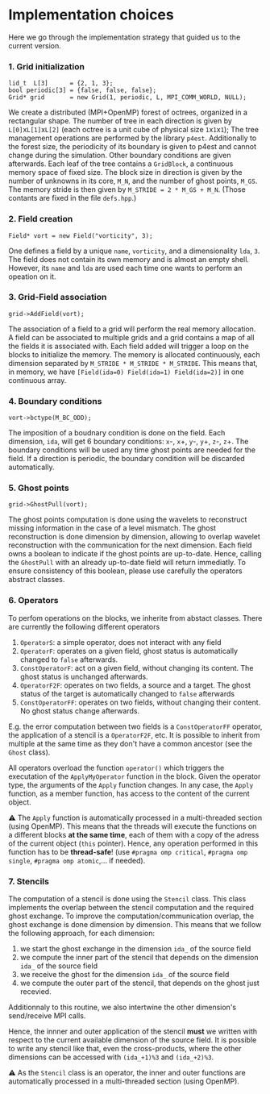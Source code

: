 # Implementation choices

Here we go through the implementation strategy that guided us to the current version.

### 1. Grid initialization
```
lid_t  L[3]      = {2, 1, 3};
bool periodic[3] = {false, false, false};
Grid* grid       = new Grid(1, periodic, L, MPI_COMM_WORLD, NULL);
```
We create a distributed (MPI+OpenMP) forest of octrees, organized in a rectangular shape. The number of tree in each direction is given by `L[0]`x`L[1]`x`L[2]` (each octree is a unit cube of physical size `1`x`1`x`1`);
The tree management operations are performed by the library `p4est`. Additionally to the forest size, the periodicity of its boundary is given to p4est and cannot change during the simulation. Other boundary conditions are given afterwards. Each leaf of the tree contains a `GridBlock`, a continuous memory space of fixed size. The block size in direction is given by the number of unknowns in its core, `M_N`, and the number of ghost points, `M_GS`. The memory stride is then given by `M_STRIDE = 2 * M_GS + M_N`. (Those contants are fixed in the file `defs.hpp`.)


### 2. Field creation
```
Field* vort = new Field("vorticity", 3);
```
One defines a field by a unique `name`, `vorticity`, and a dimensionality `lda`, `3`. The field does not contain its own memory and is almost an empty shell. However, its `name` and `lda` are used each time one wants to perform an opeation on it.


### 3. Grid-Field association
```
grid->AddField(vort);
```
The association of a field to a grid will perform the real memory allocation. A field can be associated to multiple grids and a grid contains a map of all the fields it is associated with.
Each field added will trigger a loop on the blocks to initialize the memory. The memory is allocated continuously, each dimension separated by `M_STRIDE * M_STRIDE * M_STRIDE`. This means that, in memory, we have `[Field(ida=0) Field(ida=1) Field(ida=2)]` in one continuous array.


### 4. Boundary conditions
```
vort->bctype(M_BC_ODD);
```
The imposition of a boudnary condition is done on the field. Each dimension, `ida`, will get 6 boundary conditions: `x`-, `x`+, `y`-, `y`+, `z`-, `z`+. The boundary conditions will be used any time ghost points are needed for the field. If a direction is periodic, the boundary condition will be discarded automatically. 


### 5. Ghost points
```
grid->GhostPull(vort);
```
The ghost points computation is done using the wavelets to reconstruct missing information in the case of a level mismatch. The ghost reconstruction is done dimension by dimension, allowing to overlap wavelet reconstruction with the communication for the next dimension. Each field owns a boolean to indicate if the ghost points are up-to-date. Hence, calling the `GhostPull` with an already up-to-date field will return immediatly. To ensure consistency of this boolean, please use carefully the operators abstract classes.


### 6. Operators
To perfom operations on the blocks, we inherite from abstact classes. There are currently the following different operators
1. `OperatorS`: a simple operator, does not interact with any field
1. `OperatorF`: operates on a given field, ghost status is automatically changed to `false` afterwards.
1. `ConstOperatorF`: act on a given field, without changing its content. The ghost status is unchanged afterwards.
1. `OperatorF2F`: operates on two fields, a source and a target. The ghost status of the target is automatically changed to `false` afterwards
1. `ConstOperatorFF`: operates on two fields, without changing their content. No ghost status change afterwards.

E.g. the error computation between two fields is a `ConstOperatorFF` operator, the application of a stencil is a `OperatorF2F`, etc. It is possible to inherit from multiple at the same time as they don't have a common ancestor (see the `Ghost` class).

All operators overload the function `operator()` which triggers the executation of the `ApplyMyOperator` function in the block.
Given the operator type, the arguments of the `Apply` function changes. In any case, the `Apply` function, as a member function, has access to the content of the current object.

:warning: The `Apply` function is automatically processed in a multi-threaded section (using OpenMP). This means that the threads will execute the functions on a different blocks __at the same time__, each of them with a copy of the adress of the current object (`this` pointer). Hence, any operation performed in this function has to be __thread-safe__! (use `#pragma omp critical`, `#pragma omp single`, `#pragma omp atomic`,... if needed).



### 7. Stencils
The computation of a stencil is done using the `Stencil` class. This class implements the overlap between the stencil computation and the required ghost exchange.
To improve the computation/communication overlap, the ghost exchange is done dimension by dimension. This means that we follow the following approach, for each dimension:

1. we start the ghost exchange in the dimension `ida_` of the source field
2. we compute the inner part of the stencil that depends on the dimension `ida_` of the source field
3. we receive the ghost for the dimension `ida_` of the source field
4. we compute the outer part of the stencil, that depends on the ghost just recevied.

Additionnaly to this routine, we also intertwine the other dimension's send/receive MPI calls.

Hence, the innner and outer application of the stencil **must** we written with respect to the current available dimension of the source field.
It is possible to write any stencil like that, even the cross-products, where the other dimensions can be accessed with `(ida_+1)%3` and `(ida_+2)%3`.

:warning: As the `Stencil` class is an operator, the inner and outer functions are automatically processed in a multi-threaded section (using OpenMP).

